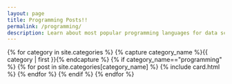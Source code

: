 ```yaml
---
layout: page
title: Programming Posts!!
permalink: /programming/
description: Learn about most popular programming languages for data science such as Python and R. You will find easy way to learn coding and analyze data with this programming skill.
---
```


<div class="post-list">

{% for category in site.categories %}
    {% capture category_name %}{{ category | first }}{% endcapture %}
        {% if category_name=="programming" %}
             {% for post in site.categories[category_name] %}
                 {% include card.html %}
             {% endfor %}
        {% endif %}
{% endfor %}

</div>
